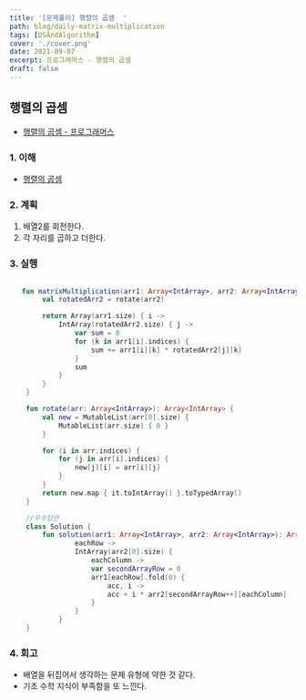 ```yaml
---
title: '[문제풀이] 행렬의 곱셈  '
path: blog/daily-matrix-multiplication
tags: [DSAndAlgorithm]
cover: './cover.png'
date: 2021-09-07
excerpt: 프로그래머스 - 행렬의 곱셈
draft: false
---
```


## 행렬의 곱셈

- [행렬의 곱셈 - 프로그래머스](https://programmers.co.kr/learn/courses/30/lessons/129491)

### 1. 이해

- [행렬의 곱셈](https://ko.wikipedia.org/wiki/%ED%96%89%EB%A0%AC_%EA%B3%B1%EC%85%88)

### 2. 계획

1. 배열2를 회전한다.
2. 각 자리를 곱하고 더한다.

### 3. 실행

```kotlin

   fun matrixMultiplication(arr1: Array<IntArray>, arr2: Array<IntArray>): Array<IntArray> {
        val rotatedArr2 = rotate(arr2)

        return Array(arr1.size) { i ->
            IntArray(rotatedArr2.size) { j ->
                var sum = 0
                for (k in arr1[i].indices) {
                    sum += arr1[i][k] * rotatedArr2[j][k]
                }
                sum
            }
        }
    }

    fun rotate(arr: Array<IntArray>): Array<IntArray> {
        val new = MutableList(arr[0].size) {
            MutableList(arr.size) { 0 }
        }

        for (i in arr.indices) {
            for (j in arr[i].indices) {
                new[j][i] = arr[i][j]
            }
        }
        return new.map { it.toIntArray() }.toTypedArray()
    }

    //우수답안
    class Solution {
        fun solution(arr1: Array<IntArray>, arr2: Array<IntArray>): Array<IntArray> =Array<IntArray>(arr1.size) {
                eachRow ->
                IntArray(arr2[0].size) {
                    eachColumn ->
                    var secondArrayRow = 0
                    arr1[eachRow].fold(0) {
                        acc, i ->
                        acc + i * arr2[secondArrayRow++][eachColumn]
                    }
                }
            }
    }
```

### 4. 회고

- 배열을 뒤집어서 생각하는 문제 유형에 약한 것 같다.
- 기초 수학 지식이 부족함을 또 느낀다.
